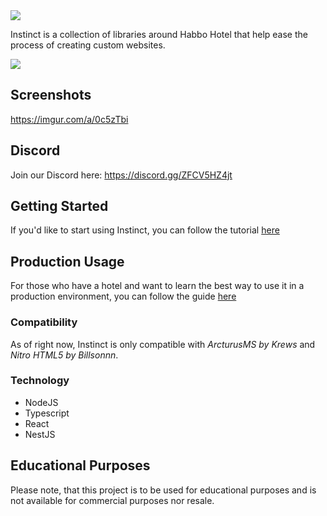 <img src="https://i.imgur.com/gOi5doh.png"/>

Instinct is a collection of libraries around Habbo Hotel that help ease the process of creating custom websites.

<img src="https://i.imgur.com/hnXKQig.png" />

## Screenshots
https://imgur.com/a/0c5zTbi


## Discord
Join our Discord here: https://discord.gg/ZFCV5HZ4jt

## Getting Started
If you'd like to start using Instinct, you can follow the tutorial [here](doc/GETTING_STARTED.md)

## Production Usage
For those who have a hotel and want to learn the best way to use it in a production environment, you can follow the guide [here](doc/DEPLOYMENTS.md)

### Compatibility
As of right now, Instinct is only compatible with *ArcturusMS by Krews* and *Nitro HTML5 by Billsonnn*.

### Technology
* NodeJS
* Typescript
* React
* NestJS


## Educational Purposes
Please note, that this project is to be used for educational purposes and is not available for commercial purposes nor resale.
